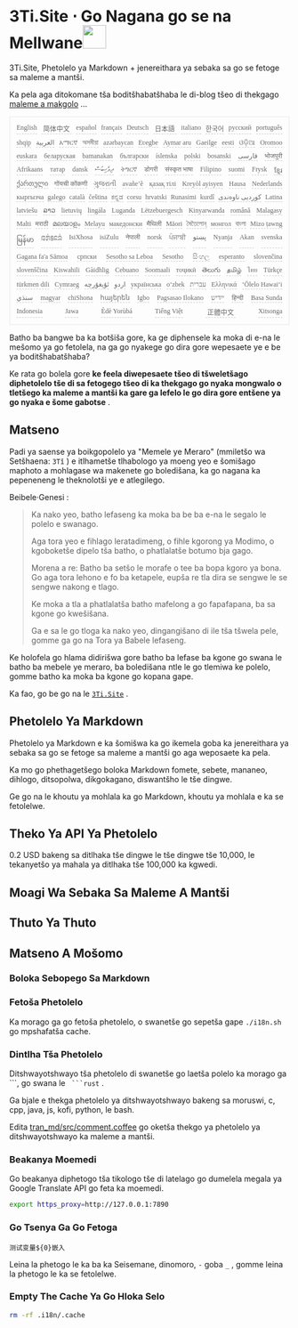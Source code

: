 <h1 style="justify-content:space-between">3Ti.Site ⋅ Go Nagana go se na Mellwane<img src="//i-01.eu.org/3Ti/logo.svg" style="user-select:none;margin-top:-1px;width:42px"></h1>

3Ti.Site, Phetolelo ya Markdown + jenereithara ya sebaka sa go se fetoge sa maleme a mantši.

Ka pela aga ditokomane tša boditšhabatšhaba le di-blog tšeo di thekgago [maleme a makgolo](https://github.com/i18n-site/node/blob/main/lang/src/index.js) ...

<pre class="langli" style="display:flex;flex-wrap:wrap;background:transparent;border:1px solid #eee;font-size:12px;box-shadow:0 0 3px inset #eee;padding:12px 5px 4px 12px;justify-content:space-between;"><style>pre.langli i{font-weight:300;font-family:s;margin-right:7px;margin-bottom:8px;font-style:normal;color:#666;border-bottom:1px dashed #ccc;}</style><i>English</i><i> 简体中文 </i><i>español</i><i>français</i><i>Deutsch</i><i> 日本語 </i><i>italiano</i><i>한국어</i><i>русский</i><i>português</i><i>shqip</i><i>‫العربية‬</i><i>አማርኛ</i><i>অসমীয়া</i><i>azərbaycan</i><i>Eʋegbe</i><i>Aymar aru</i><i>Gaeilge</i><i>eesti</i><i>ଓଡ଼ିଆ</i><i>Oromoo</i><i>euskara</i><i>беларуская</i><i>bamanakan</i><i>български</i><i>íslenska</i><i>polski</i><i>bosanski</i><i>‫فارسی‬</i><i>भोजपुरी</i><i>Afrikaans</i><i>татар</i><i>dansk</i><i>‫ދިވެހިބަސް‬</i><i>ትግርኛ</i><i>डोगरी</i><i>संस्कृत भाषा</i><i>Filipino</i><i>suomi</i><i>Frysk</i><i>ខ្មែរ</i><i>ქართული</i><i>गोंयची कोंकणी</i><i>ગુજરાતી</i><i>avañe’ẽ</i><i>қазақ тілі</i><i>Kreyòl ayisyen</i><i>Hausa</i><i>Nederlands</i><i>кыргызча</i><i>galego</i><i>català</i><i>čeština</i><i>ಕನ್ನಡ</i><i>corsu</i><i>hrvatski</i><i>Runasimi</i><i>kurdî</i><i>‫کوردیی ناوەندی‬</i><i>Latina</i><i>latviešu</i><i>ລາວ</i><i>lietuvių</i><i>lingála</i><i>Luganda</i><i>Lëtzebuergesch</i><i>Kinyarwanda</i><i>română</i><i>Malagasy</i><i>Malti</i><i>मराठी</i><i>മലയാളം</i><i>Melayu</i><i>македонски</i><i>मैथिली</i><i>Māori</i><i>মৈতৈলোন্</i><i>монгол</i><i>বাংলা</i><i>Mizo ṭawng</i><i>မြန်မာ</i><i>𞄀𞄄𞄰𞄩𞄍𞄜𞄰</i><i>IsiXhosa</i><i>isiZulu</i><i>नेपाली</i><i>norsk</i><i>ਪੰਜਾਬੀ</i><i>‫پښتو‬</i><i>Nyanja</i><i>Akan</i><i>svenska</i><i>Gagana fa'a Sāmoa</i><i>српски</i><i>Sesotho sa Leboa</i><i>Sesotho</i><i>සිංහල</i><i>esperanto</i><i>slovenčina</i><i>slovenščina</i><i>Kiswahili</i><i>Gàidhlig</i><i>Cebuano</i><i>Soomaali</i><i>тоҷикӣ</i><i>తెలుగు</i><i>தமிழ்</i><i>ไทย</i><i>Türkçe</i><i>türkmen dili</i><i>Cymraeg</i><i>‫ئۇيغۇرچە‬</i><i>‫اردو‬</i><i>українська</i><i>o‘zbek</i><i>‫עברית‬</i><i>Ελληνικά</i><i>ʻŌlelo Hawaiʻi</i><i>‫سنڌي‬</i><i>magyar</i><i>chiShona</i><i>հայերեն</i><i>Igbo</i><i>Pagsasao Ilokano</i><i>‫ייִדיש‬</i><i>हिन्दी</i><i>Basa Sunda</i><i>Indonesia</i><i>Jawa</i><i>Èdè Yorùbá</i><i>Tiếng Việt</i><i> 正體中文 </i><i>Xitsonga</i></pre>

Batho ba bangwe ba ka botšiša gore, ka ge diphensele ka moka di e-na le mešomo ya go fetolela, na ga go nyakege go dira gore wepesaete ye e be ya boditšhabatšhaba?

Ke rata go bolela gore **ke feela diwepesaete tšeo di tšweletšago diphetolelo tše di sa fetogego tšeo di ka thekgago go nyaka mongwalo o tletšego ka maleme a mantši ka gare ga lefelo le go dira gore entšene ya go nyaka e šome gabotse** .

## Matseno

Padi ya saense ya boikgopolelo ya &quot;Memele ye Meraro&quot; (mmiletšo wa Setšhaena: `3Tǐ` ) e itlhametše tlhabologo ya moeng yeo e šomišago maphoto a mohlagase wa makenete go boledišana, ka go nagana ka pepeneneng le theknolotši ye e atlegilego.

Beibele·Genesi :

> Ka nako yeo, batho lefaseng ka moka ba be ba e-na le segalo le polelo e swanago.
>
> Aga tora yeo e fihlago leratadimeng, o fihle kgorong ya Modimo, o kgoboketše dipelo tša batho, o phatlalatše botumo bja gago.
>
> Morena a re: Batho ba setšo le morafe o tee ba bopa kgoro ya bona. Go aga tora lehono e fo ba ketapele, eupša re tla dira se sengwe le se sengwe nakong e tlago.
>
> Ke moka a tla a phatlalatša batho mafelong a go fapafapana, ba sa kgone go kwešišana.
>
> Ga e sa le go tloga ka nako yeo, dingangišano di ile tša tšwela pele, gomme ga go na Tora ya Babele lefaseng.

Ke holofela go hlama didirišwa gore batho ba lefase ba kgone go swana le batho ba mebele ye meraro, ba boledišana ntle le go tlemiwa ke polelo, gomme batho ka moka ba kgone go kopana gape.

Ka fao, go be go na le [`3Ti.Site`](//3Ti.Site) .

## Phetolelo Ya Markdown

Phetolelo ya Markdown e ka šomišwa ka go ikemela goba ka jenereithara ya sebaka sa go se fetoge sa maleme a mantši go aga weposaete ka pela.

Ka mo go phethagetšego boloka Markdown fomete, sebete, mananeo, dihlogo, ditsopolwa, dikgokagano, diswantšho le tše dingwe.

Ge go na le khoutu ya mohlala ka go Markdown, khoutu ya mohlala e ka se fetolelwe.

## Theko Ya API Ya Phetolelo

0.2 USD bakeng sa ditlhaka tše dingwe le tše dingwe tše 10,000, le tekanyetšo ya mahala ya ditlhaka tše 100,000 ka kgwedi.

## Moagi Wa Sebaka Sa Maleme A Mantši

## Thuto Ya Thuto

## Matseno A Mošomo

### Boloka Sebopego Sa Markdown

### Fetoša Phetolelo

Ka morago ga go fetoša phetolelo, o swanetše go sepetša gape `./i18n.sh` go mpshafatša cache.

### Dintlha Tša Phetolelo

Ditshwayotshwayo tša phetolelo di swanetše go laetša polelo ka morago ga \```, go swana le ` ```rust` .

Ga bjale e thekga phetolelo ya ditshwayotshwayo bakeng sa moruswi, c, cpp, java, js, kofi, python, le bash.

Edita [tran_md/src/comment.coffee](https://github.com/i18n-site/node/blob/main/tran_md/src/comment.coffee) go oketša thekgo ya phetolelo ya ditshwayotshwayo ka maleme a mantši.

### Beakanya Moemedi

Go beakanya diphetogo tša tikologo tše di latelago go dumelela megala ya Google Translate API go feta ka moemedi.

```bash
export https_proxy=http://127.0.0.1:7890
```

### Go Tsenya Ga Go Fetoga

```
测试变量${0}嵌入
```

Leina la phetogo le ka ba ka Seisemane, dinomoro, `-` goba `_` , gomme leina la phetogo le ka se fetolelwe.

### Empty The Cache Ya Go Hloka Selo

```bash
rm -rf .i18n/.cache
```
